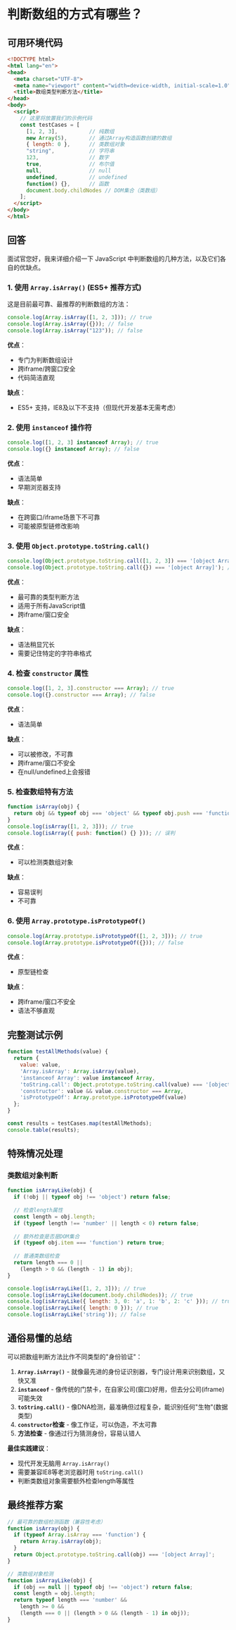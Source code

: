 # 判断数组的方式有哪些？

## 可用环境代码

```html
<!DOCTYPE html>
<html lang="en">
<head>
  <meta charset="UTF-8">
  <meta name="viewport" content="width=device-width, initial-scale=1.0">
  <title>数组类型判断方法</title>
</head>
<body>
  <script>
    // 这里将放置我们的示例代码
    const testCases = [
      [1, 2, 3],          // 纯数组
      new Array(5),       // 通过Array构造函数创建的数组
      { length: 0 },      // 类数组对象
      "string",           // 字符串
      123,                // 数字
      true,               // 布尔值
      null,               // null
      undefined,          // undefined
      function() {},      // 函数
      document.body.childNodes // DOM集合（类数组）
    ];
  </script>
</body>
</html>
```

## 回答

面试官您好，我来详细介绍一下 JavaScript 中判断数组的几种方法，以及它们各自的优缺点。

### 1. 使用 `Array.isArray()` (ES5+ 推荐方式)

这是目前最可靠、最推荐的判断数组的方法：

```javascript
console.log(Array.isArray([1, 2, 3])); // true
console.log(Array.isArray({})); // false
console.log(Array.isArray("123")); // false
```

**优点**：
- 专门为判断数组设计
- 跨iframe/跨窗口安全
- 代码简洁直观

**缺点**：
- ES5+ 支持，IE8及以下不支持（但现代开发基本无需考虑）

### 2. 使用 `instanceof` 操作符

```javascript
console.log([1, 2, 3] instanceof Array); // true
console.log({} instanceof Array); // false
```

**优点**：
- 语法简单
- 早期浏览器支持

**缺点**：
- 在跨窗口/iframe场景下不可靠
- 可能被原型链修改影响

### 3. 使用 `Object.prototype.toString.call()`

```javascript
console.log(Object.prototype.toString.call([1, 2, 3]) === '[object Array]'); // true
console.log(Object.prototype.toString.call({}) === '[object Array]'); // false
```

**优点**：
- 最可靠的类型判断方法
- 适用于所有JavaScript值
- 跨iframe/窗口安全

**缺点**：
- 语法稍显冗长
- 需要记住特定的字符串格式

### 4. 检查 `constructor` 属性

```javascript
console.log([1, 2, 3].constructor === Array); // true
console.log({}.constructor === Array); // false
```

**优点**：
- 语法简单

**缺点**：
- 可以被修改，不可靠
- 跨iframe/窗口不安全
- 在null/undefined上会报错

### 5. 检查数组特有方法

```javascript
function isArray(obj) {
  return obj && typeof obj === 'object' && typeof obj.push === 'function';
}
console.log(isArray([1, 2, 3])); // true
console.log(isArray({ push: function() {} })); // 误判
```

**优点**：
- 可以检测类数组对象

**缺点**：
- 容易误判
- 不可靠

### 6. 使用 `Array.prototype.isPrototypeOf()`

```javascript
console.log(Array.prototype.isPrototypeOf([1, 2, 3])); // true
console.log(Array.prototype.isPrototypeOf({})); // false
```

**优点**：
- 原型链检查

**缺点**：
- 跨iframe/窗口不安全
- 语法不够直观

## 完整测试示例

```javascript
function testAllMethods(value) {
  return {
    value: value,
    'Array.isArray': Array.isArray(value),
    'instanceof Array': value instanceof Array,
    'toString.call': Object.prototype.toString.call(value) === '[object Array]',
    'constructor': value && value.constructor === Array,
    'isPrototypeOf': Array.prototype.isPrototypeOf(value)
  };
}

const results = testCases.map(testAllMethods);
console.table(results);
```

## 特殊情况处理

### 类数组对象判断

```javascript
function isArrayLike(obj) {
  if (!obj || typeof obj !== 'object') return false;
  
  // 检查length属性
  const length = obj.length;
  if (typeof length !== 'number' || length < 0) return false;
  
  // 额外检查是否是DOM集合
  if (typeof obj.item === 'function') return true;
  
  // 普通类数组检查
  return length === 0 || 
    (length > 0 && (length - 1) in obj);
}

console.log(isArrayLike([1, 2, 3])); // true
console.log(isArrayLike(document.body.childNodes)); // true
console.log(isArrayLike({ length: 3, 0: 'a', 1: 'b', 2: 'c' })); // true
console.log(isArrayLike({ length: 0 })); // true
console.log(isArrayLike('string')); // false
```

## 通俗易懂的总结

可以把数组判断方法比作不同类型的"身份验证"：

1. **`Array.isArray()`** - 就像最先进的身份证识别器，专门设计用来识别数组，又快又准
2. **`instanceof`** - 像传统的门禁卡，在自家公司(窗口)好用，但去分公司(iframe)可能失效
3. **`toString.call()`** - 像DNA检测，最准确但过程复杂，能识别任何"生物"(数据类型)
4. **`constructor`检查** - 像工作证，可以伪造，不太可靠
5. **方法检查** - 像通过行为猜测身份，容易认错人

**最佳实践建议**：
- 现代开发无脑用 `Array.isArray()`
- 需要兼容IE8等老浏览器时用 `toString.call()`
- 判断类数组对象需要额外检查length等属性

## 最终推荐方案

```javascript
// 最可靠的数组检测函数（兼容性考虑）
function isArray(obj) {
  if (typeof Array.isArray === 'function') {
    return Array.isArray(obj);
  }
  return Object.prototype.toString.call(obj) === '[object Array]';
}

// 类数组对象检测
function isArrayLike(obj) {
  if (obj == null || typeof obj !== 'object') return false;
  const length = obj.length;
  return typeof length === 'number' && 
    length >= 0 && 
    (length === 0 || (length > 0 && (length - 1) in obj));
}
```
